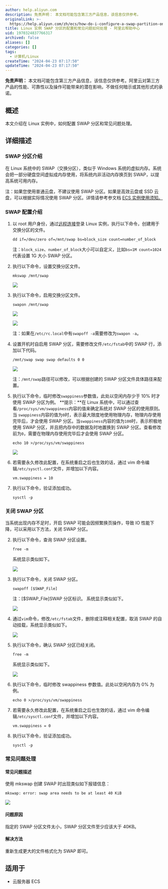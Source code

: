 ```yaml
---
author: help.aliyun.com
description: 免责声明： 本文档可能包含第三方产品信息，该信息仅供参考。
originalLink: >-
  https://help.aliyun.com/zh/ecs/how-do-i-configure-a-swap-partition-on-a-linux-instance-and-resolve-frequently-asked-questions
title: Linux 实例 SWAP 分区的配置和常见问题如何处理 - 阿里云帮助中心
uid: 1970324837766317
archived: false
aliases: []
categories: []
tags:
  - 计算机/Linux
createTime: "2024-04-23 07:17:50"
updateTime: "2024-04-23 07:17:50"
---
```


**免责声明：** 本文档可能包含第三方产品信息，该信息仅供参考。阿里云对第三方产品的性能、可靠性以及操作可能带来的潜在影响，不做任何暗示或其他形式的承诺。

## 概述

本文介绍在 Linux 实例中，如何配置 SWAP 分区和常见问题处理。

## 详细描述

### SWAP 分区介绍

在 Linux 系统中的 SWAP（交换分区），类似于 Windows 系统的虚拟内存。系统会把一部分硬盘空间虚拟成内存使用，将系统内非活动内存换页到 SWAP，以提高系统可用内存。

注：如果您使用普通云盘，不建议使用 SWAP 分区。如果是高效云盘或 SSD 云盘，可以根据实际情况使用 SWAP 分区。详情请参考参文档 [ECS 实例使用须知。](https://help.aliyun.com/zh/ecs/product-overview/usage-notes)

### SWAP 配置介绍

1.  以 root 用户身份，通过[远程连接](https://help.aliyun.com/zh/ecs/user-guide/connect-to-a-linux-instance-by-using-a-password-1)登录 Linux 实例，执行以下命令，创建用于交换分区的文件。

    ```plain
    dd if=/dev/zero of=/mnt/swap bs=block_size count=number_of_block

    ```

    注：`block_size`、`number_of_block`大小可以自定义，比如`bs=1M count=1024`代表设置 1G 大小 SWAP 分区。

2.  执行以下命令，设置交换分区文件。

    ```plain
    mkswap /mnt/swap

    ```

    ![](https://img.alicdn.com/tfscom/TB1IY7CKXXXXXavaXXXXXXXXXXX#alt=)

3.  执行以下命令，启用交换分区文件。

    ```plain
    swapon /mnt/swap

    ```

    ![](https://img.alicdn.com/tfscom/TB1pmRcKpXXXXanXXXXXXXXXXXX#alt=)

    ![](https://onekb.oss-cn-zhangjiakou.aliyuncs.com/1264794/c3db9091-ff0a-4d30-b1b6-1148596e8dc0.png)

    注：如果在`/etc/rc.local`中有`swapoff -a`需要修改为`swapon -a`。

4.  设置开机时自启用 SWAP 分区，需要修改文件`/etc/fstab`中的 SWAP 行，添加以下代码。

    ```plain
    /mnt/swap swap swap defaults 0 0

    ```

    ![](https://img.alicdn.com/tfscom/TB1ecwBKXXXXXczaXXXXXXXXXXX#alt=)

    注：`/mnt/swap`路径可以修改，可以根据创建的 SWAP 分区文件具体路径来配置。

5.  执行以下命令，临时修改`swappiness`参数值，此处以空闲内存少于 10% 时才使用 SWAP 分区为例。 **提示：**在 Linux 系统中，可以通过查看`/proc/sys/vm/swappiness`内容的值来确定系统对 SWAP 分区的使用原则。当 `swappiness`内容的值为`0`时，表示最大限度地使用物理内存，物理内存使用完毕后，才会使用 SWAP 分区。当`swappiness`内容的值为`100`时，表示积极地使用 SWAP 分区，并且把内存中的数据及时地置换到 SWAP 分区。查看修改前为`0`，需要在物理内存使用完毕后才会使用 SWAP 分区。

    ```plain
    echo 10 >/proc/sys/vm/swappiness

    ```

    ![](https://img.alicdn.com/tfscom/TB13LA1KXXXXXczXpXXXXXXXXXX#alt=)

6.  若需要永久修改此配置，在系统重启之后也生效的话，通过 vim 命令编辑`/etc/sysctl.conf`文件，并增加以下内容。

    ```plain
    vm.swappiness = 10

    ```

7.  执行以下命令，验证添加成功。

    ```plain
    sysctl -p

    ```

### 关闭 SWAP 分区

当系统出现内存不足时，开启 SWAP 可能会因频繁换页操作，导致 IO 性能下降，可以采用以下方法，关闭 SWAP 分区。

2.  执行以下命令，查询 SWAP 分区设置。

    ```plain
    free -m

    ```

    系统显示类似如下。

    ![](https://img.alicdn.com/tfscom/TB1nT3WKXXXXXaoXFXXXXXXXXXX#alt=)

3.  执行以下命令，关闭 SWAP 分区。

    ```plain
    swapoff [$SWAP_File]

    ```

    注：[$SWAP_File]SWAP 分区标识。 系统显示类似如下。

    ![](https://img.alicdn.com/tfscom/TB1XcMLKXXXXXb5XVXXXXXXXXXX#alt=)

4.  通过`vim`命令，修改`/etc/fstab`文件，删除或注释相关配置，取消 SWAP 的自动挂载，系统显示类似如下。

    ![](https://img.alicdn.com/tfscom/TB1IPVeKpXXXXXyXXXXXXXXXXXX#alt=)

5.  执行以下命令，确认 SWAP 分区已经关闭。

    ```plain
    free -m

    ```

    系统显示类似如下。

    ![](https://img.alicdn.com/tfscom/TB1jj3OKXXXXXXEXVXXXXXXXXXX#alt=)

6.  执行以下命令，临时修改 swappiness 参数值。此处以空闲内存为 0% 为例。

    ```plain
    echo 0 >/proc/sys/vm/swappiness   

    ```

7.  若需要永久修改此配置，在系统重启之后也生效的话，通过 vim 命令编辑`/etc/sysctl.conf`文件，并增加以下内容。

    ```plain
    vm.swappiness = 0

    ```

8.  执行以下命令，验证添加成功。

    ```plain
    sysctl -p

    ```

### 常见问题处理

#### 常见问题描述

使用 mkswap 创建 SWAP 时出现类似如下报错信息：

```plain
mkswap: error: swap area needs to be at least 40 KiB

```

![](https://img.alicdn.com/tfscom/TB1DCsCKXXXXXcaaXXXXXXXXXXX#alt=)

#### 问题原因

指定的 SWAP 分区文件太小，SWAP 分区文件至少应该大于 40KB。

#### 解决方法

重新生成更大的文件格式化为 SWAP 即可。

## 适用于

- 云服务器 ECS
